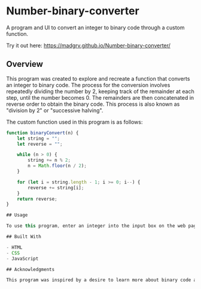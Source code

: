 # Number-binary-converter

A program and UI to convert an integer to binary code through a custom function.

Try it out here: https://madgrv.github.io/Number-binary-converter/

## Overview

This program was created to explore and recreate a function that converts an integer to binary code. The process for the conversion involves repeatedly dividing the number by 2, keeping track of the remainder at each step, until the number becomes 0. The remainders are then concatenated in reverse order to obtain the binary code. This process is also known as "division by 2" or "successive halving".

The custom function used in this program is as follows:

```javascript
function binaryConvert(n) {
    let string = "";
    let reverse = "";

    while (n > 0) {
        string += n % 2;
        n = Math.floor(n / 2);
    }

    for (let i = string.length - 1; i >= 0; i--) {
        reverse += string[i];
    }
    return reverse;
}

## Usage

To use this program, enter an integer into the input box on the web page and the corresponding binary code will be displayed.

## Built With

- HTML
- CSS
- JavaScript

## Acknowledgments

This program was inspired by a desire to learn more about binary code and how it is created.


